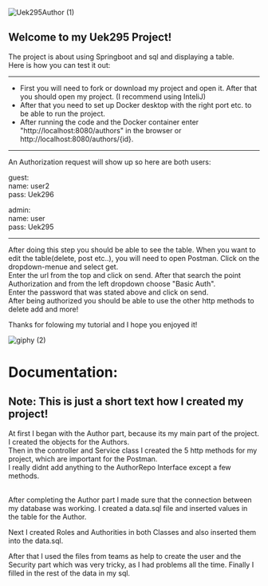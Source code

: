 ![Uek295Author (1)](https://github.com/andrinruegg/UEK295AuthorAndrin/assets/145564904/06673d44-df83-4c26-9638-50947558683d)


## Welcome to my Uek295 Project! <br>
The project is about using Springboot and sql and displaying a table.
<br>
Here is how you can test it out:
___
- First you will need to fork or download my project and open it. After that you should open my project. (I recommend using InteliJ)
- After that you need to set up Docker desktop with the right port etc. to be able to run the project.
- After running the code and the Docker container enter "http://localhost:8080/authors" in the browser or http://localhost:8080/authors/{id}. <br>

---

An Authorization request will show up so here are both users:

guest: <br>
name: user2 <br>
pass: Uek296 <br>

admin: <br>
name: user <br>
pass: Uek295 <br>

---
After doing this step you should be able to see the table.
When you want to edit the table(delete, post etc..), you will need to open Postman. Click on the dropdown-menue and select get. <br>
Enter the url from the top and click on send. After that search the point Authorization and from the left dropdown choose "Basic Auth". <br>
Enter the password that was stated above and click on send. <br>
After being authorized you should be able to use the other http methods to delete add and more! <br>

Thanks for folowing my tutorial and I hope you enjoyed it!


![giphy (2)](https://github.com/andrinruegg/UEK295AuthorAndrin/assets/145564904/2a9707dc-f5a7-4fd2-8379-68dc598378a3)


# Documentation:
Note: This is just a short text how I created my project!
---
At first I began with the Author part, because its my main part of the project. I created the objects for the Authors. <br>
Then in the controller and Service class I created the 5 http methods for my project, which are important for the Postman. <br>
I really didnt add anything to the AuthorRepo Interface except a few methods. <br> <br>

After completing the Author part I made sure that the connection between my database was working. I created a data.sql file and inserted values in the table for the Author. <br>

Next I created Roles and Authorities in both Classes and also inserted them into the data.sql. <br>

After that I used the files from teams as help to create the user and the Security part which was very tricky, as I had problems all the time.
Finally I filled in the rest of the data in my sql.





